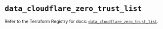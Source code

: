# `data_cloudflare_zero_trust_list`

Refer to the Terraform Registry for docs: [`data_cloudflare_zero_trust_list`](https://registry.terraform.io/providers/cloudflare/cloudflare/5.2.0/docs/data-sources/zero_trust_list).

